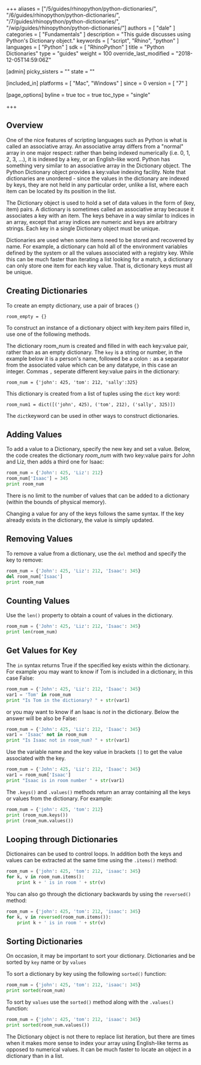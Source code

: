 +++
aliases = ["/5/guides/rhinopython/python-dictionaries/", "/6/guides/rhinopython/python-dictionaries/", "/7/guides/rhinopython/python-dictionaries/", "/wip/guides/rhinopython/python-dictionaries/"]
authors = [ "dale" ]
categories = [ "Fundamentals" ]
description = "This guide discusses using Python's Dictionary object."
keywords = [ "script", "Rhino", "python" ]
languages = [ "Python" ]
sdk = [ "RhinoPython" ]
title = "Python Dictionaries"
type = "guides"
weight = 100
override_last_modified = "2018-12-05T14:59:06Z"

[admin]
picky_sisters = ""
state = ""

[included_in]
platforms = [ "Mac", "Windows" ]
since = 0
version = [ "7" ]

[page_options]
byline = true
toc = true
toc_type = "single"

+++


## Overview

One of the nice features of scripting languages such as Python is what is called an associative array. An associative array differs from a "normal" array in one major respect: rather than being indexed numerically (i.e. 0, 1, 2, 3, ...), it is indexed by a key, or an English-like word. Python has something very similar to an associative array in the Dictionary object. The Python Dictionary object provides a key:value indexing facility. Note that dictionaries are unordered - since the values in the dictionary are indexed by keys, they are not held in any particular order, unlike a list, where each item can be located by its position in the list.

The Dictionary object is used to hold a set of data values in the form of (key, item) pairs.  A dictionary is sometimes called an associative array because it associates a key with an item.  The keys behave in a way similar to indices in an array, except that array indices are numeric and keys are arbitrary strings.  Each key in a single Dictionary object must be unique.

Dictionaries are used when some items need to be stored and recovered by name.  For example, a dictionary can hold all of the environment variables defined by the system or all the values associated with a registry key. While this can be much faster than iterating a list looking for a match, a dictionary can only store one item for each key value.  That is, dictionary keys must all be unique.

## Creating Dictionaries

To create an empty dictionary, use a pair of braces `{}`

`room_empty = {}`


To construct an instance of a dictionary object with key:item pairs filled in, use one of the following methods.

The dictionary room_num is created and filled in with each key:value pair, rather than as an empty dictionary. The `key` is a string or number, in the example below it is a person's name,  followed be a colon `:` as a separator from the associated value which can be any datatype, in this case an integer. Commas `,`  seperate different key:value pairs in the dictionary:

`room_num = {'john': 425, 'tom': 212, 'sally':325}`

This dictionary is created from a list of tuples using the `dict` key word:

`room_num1 = dict([('john', 425), ('tom', 212), ('sally', 325)])`

The `dict`keyword can be used in other ways to construct dictionaries.


## Adding Values

To add a value to a Dictionary, specify the new key and set a value. Below, the code creates the dictionary *room_num* with two key:value pairs for John and Liz, then adds a third one for Isaac:

```python
room_num = {'John': 425, 'Liz': 212}
room_num['Isaac'] = 345
print room_num
```
There is no limit to the number of values that can be added to a dictionary (within the bounds of physical memory).

Changing a value for any of the keys follows the same syntax.  If the key already exists in the dictionary, the value is simply updated.

## Removing Values

To remove a value from a dictionary, use the `del` method and specify the key to remove:

```python
room_num = {'John': 425, 'Liz': 212, 'Isaac': 345}
del room_num['Isaac']
print room_num
```

## Counting Values

Use the `len()` property to obtain a count of values in the dictionary.

```python
room_num = {'John': 425, 'Liz': 212, 'Isaac': 345}
print len(room_num)
```

## Get Values for Key

The `in` syntax returns True if the specified key exists within the dictionary.  For example you may want to know if Tom is included in a dictionary, in this case False:

```python
room_num = {'John': 425, 'Liz': 212, 'Isaac': 345}
var1 = 'Tom' in room_num
print "Is Tom in the dictionary? " + str(var1)
```
or you may want to know if an Isaac is *not* in the dictionary. Below the answer will be also be False:

```python
room_num = {'John': 425, 'Liz': 212, 'Isaac': 345}
var1 = 'Isaac' not in room_num
print "Is Isaac not in room_num? " + str(var1)
```

Use the variable name and the key value in brackets `[]` to get the value associated with the key.

```python
room_num = {'John': 425, 'Liz': 212, 'Isaac': 345}
var1 = room_num['Isaac']
print "Isaac is in room number " + str(var1)
```

The `.keys()` and `.values()` methods return an array containing all the keys or values from the dictionary. For example:

```python
room_num = {'john': 425, 'tom': 212}
print (room_num.keys())
print (room_num.values())
```

## Looping through Dictionaries

Dictionaires can be used to control loops.  In addition both the keys and values can be extracted at the same time using the `.items()` method:

```python
room_num = {'john': 425, 'tom': 212, 'isaac': 345}
for k, v in room_num.items():
    print k + ' is in room ' + str(v)
```

You can also go through the dictionary backwards by using the `reversed()` method:

```python
room_num = {'john': 425, 'tom': 212, 'isaac': 345}
for k, v in reversed(room_num.items()):
    print k + ' is in room ' + str(v)
```

## Sorting Dictionaries

On occasion, it may be important to sort your dictionary. Dictionaries and be sorted by `key` name or by `values`

To sort a dictionary by key using the following `sorted()` function:

```python
room_num = {'john': 425, 'tom': 212, 'isaac': 345}
print sorted(room_num)
```

To sort by `values` use the `sorted()` method along with the `.values()` function:

```python
room_num = {'john': 425, 'tom': 212, 'isaac': 345}
print sorted(room_num.values())
```

The Dictionary object is not there to replace list iteration, but there are times when it makes more sense to index your array using English-like terms as opposed to numerical values. It can be much faster to locate an object in a dictionary than in a list.
